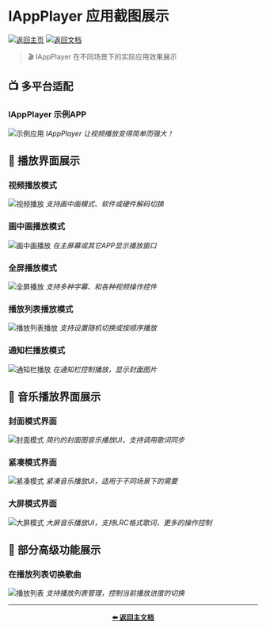 # IAppPlayer 应用截图展示

[![返回主页](https://img.shields.io/badge/🏠-电视宝应用商店-blue?style=for-the-badge)](https://www.itvapp.net)
[![返回文档](https://img.shields.io/badge/📄-返回文档-green?style=for-the-badge)](./README_CN.md)

> 🎬 IAppPlayer 在不同场景下的实际应用效果展示

## 📺 多平台适配

### IAppPlayer 示例APP
![示例应用](../media/app-1.png)
*IAppPlayer 让视频播放变得简单而强大！*

## 📱 播放界面展示

### 视频播放模式
![视频播放](../media/app-2.png)
*支持画中画模式、软件或硬件解码切换*

### 画中画播放模式
![画中画播放](../media/app-3.png)
*在主屏幕或其它APP显示播放窗口*

### 全屏播放模式
![全屏播放](../media/app-4.png)
*支持多种字幕、和各种视频操作控件*

### 播放列表播放模式
![播放列表播放](../media/app-5.png)
*支持设置随机切换或按顺序播放*

### 通知栏播放模式
![通知栏播放](../media/app-6.png)
*在通知栏控制播放，显示封面图片*

## 🎵 音乐播放界面展示

### 封面模式界面
![封面模式](../media/app-7.png)
*简约的封面图音乐播放UI，支持调用歌词同步*

### 紧凑模式界面
![紧凑模式](../media/app-8.png)
*紧凑音乐播放UI，适用于不同场景下的需要*

### 大屏模式界面
![大屏模式](../media/app-10.png)
*大屏音乐播放UI，支持LRC格式歌词，更多的操作控制*

## 🎯 部分高级功能展示

### 在播放列表切换歌曲
![播放列表](../media/app-7.png)
*支持播放列表管理，控制当前播放进度的切换*

---

<div align="center">

**[⬅️ 返回主文档](./README_CN.md)**

</div>
